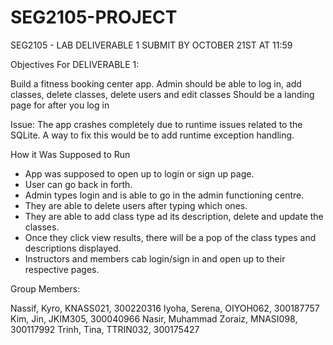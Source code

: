 # SEG2105-PROJECT
SEG2105 - LAB DELIVERABLE 1 SUBMIT BY OCTOBER 21ST AT 11:59

Objectives For DELIVERABLE 1:

Build a fitness booking center app.
Admin should be able to log in, add classes, delete classes, delete users and edit classes
Should be a landing page for after you log in

Issue:
The app crashes completely due to runtime issues related to the SQLite. A way to fix this would be to add runtime exception handling.

How it Was Supposed to Run
- App was supposed to open up to login or sign up page.
- User can go back in forth.
- Admin types login and is able to go in the admin functioning centre.
- They are able to delete users after typing which ones.
- They are able to add class type ad its description, delete and update the classes.
- Once they click view results, there will be a pop of the class types and descriptions displayed.
- Instructors and members cab login/sign in and open up to their respective pages.

Group Members:

Nassif, Kyro, KNASS021, 300220316 Iyoha, Serena, OIYOH062, 300187757 Kim, Jin, JKIM305, 300040966 Nasir, Muhammad Zoraiz, MNASI098, 300117992 Trinh, Tina, TTRIN032, 300175427

